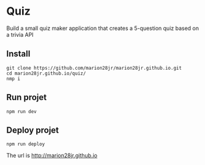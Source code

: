 # Quiz

Build a small quiz maker application that creates a 5-question quiz based on a trivia API

## Install

```console
git clone https://github.com/marion28jr/marion28jr.github.io.git
cd marion28jr.github.io/quiz/
nmp i
```

## Run projet 

```console
npm run dev
```

## Deploy projet

```console
npm run deploy
```

The url is http://marion28jr.github.io